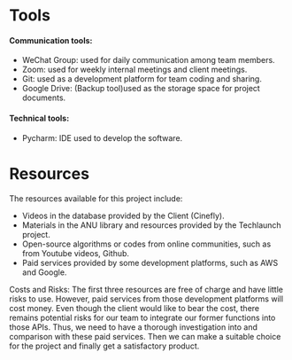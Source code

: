 # Tools
#### Communication tools:
* WeChat Group: used for daily communication among team members.
* Zoom: used for weekly internal meetings and client meetings.
* Git: used as a development platform for team coding and sharing.
* Google Drive: (Backup tool)used as the storage space for project documents.
#### Technical tools:
* Pycharm: IDE used to develop the software.


# Resources
The resources available for this project include: 
* Videos in the database provided by the Client (Cinefly). 
* Materials in the ANU library and resources provided by the Techlaunch project.
* Open-source algorithms or codes from online communities, such as from Youtube videos, Github.
* Paid services provided by some development platforms, such as AWS and Google.

Costs and Risks: The first three resources are free of charge and have little risks to use. However, paid services from those development platforms will cost money. Even though the client would like to bear the cost, there remains potential risks for our team to integrate our former functions into those APIs. Thus, we need to have a thorough investigation into and comparison with these paid services. Then we can make a suitable choice for the project and finally get a satisfactory product. 
